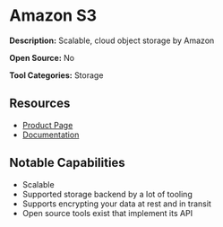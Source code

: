 # Amazon S3

**Description:** Scalable, cloud object storage by Amazon

**Open Source:** No

**Tool Categories:** Storage

## Resources

* [Product Page](https://aws.amazon.com/s3/)
* [Documentation](https://docs.aws.amazon.com/s3/index.html)

## Notable Capabilities

* Scalable
* Supported storage backend by a lot of tooling
* Supports encrypting your data at rest and in transit
* Open source tools exist that implement its API
